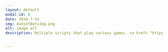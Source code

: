```yaml
---
layout: default
modal-id: 6
date: 2018-7-14
img: AutoItBotsImg.png
alt: image-alt
description: Multiple scripts that play various games. <a href= "https://mega.nz/#!jDoHXSIS!0lXqlA16DJi1cjLAi5D0jDK0SGX5lFoAnCtTzbbf1DI">Gladamate - Total War Arena Bot</a>, NeoAuto - Neopets Bot


---
```

